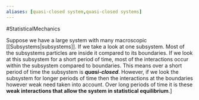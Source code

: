 ```yaml
---
aliases: [quasi-closed system,quasi-closed systems]
---
```

#StatisticalMechanics 


Suppose we have a large system with many macroscopic [[Subsystems|subsystems]].  If we take a look at one subsystem. Most of the subsystems particles are inside it compared to its boundaries. If we look at this subsystem for a short period of time, most of the interactions occur within the subsystem compared to boundaries. This means over a short period of time the subsystem is ***quasi-closed***. However, if we look the subsystem for longer periods of time then the interactions at the boundaries however weak need taken into account. Over long periods of time it is these **weak interactions that allow the system in statistical equilibrium**.]